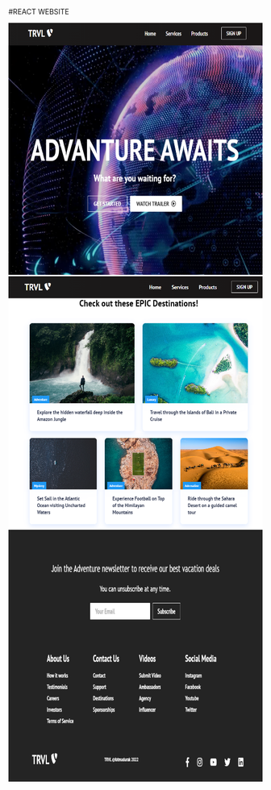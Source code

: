 #REACT WEBSITE


<img src="/public//webhero.PNG" alt="Anasayfa_" width="700" height="500">
<img src="/public//card.PNG" alt="Anasayfa_" width="700" height="500">
<img src="/public//footer.PNG" alt="Anasayfa_" width="700" height="500">
